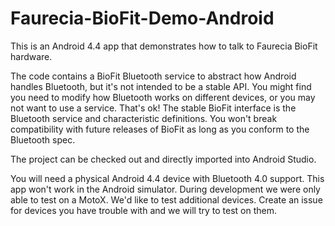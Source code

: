 Faurecia-BioFit-Demo-Android
============================

This is an Android 4.4 app that demonstrates how to talk to Faurecia BioFit hardware.

The code contains a BioFit Bluetooth service to abstract how Android handles Bluetooth, but it's not intended to be a stable API. You might find you need to modify how Bluetooth works on different devices, or you may not want to use a service. That's ok! The stable BioFit interface is the Bluetooth service and characteristic definitions. You won't break compatibility with future releases of BioFit as long as you conform to the Bluetooth spec.

The project can be checked out and directly imported into Android Studio.

You will need a physical Android 4.4 device with Bluetooth 4.0 support. This app won't work in the Android simulator. During development we were only able to test on a MotoX. We'd like to test additional devices. Create an issue for devices you have trouble with and we will try to test on them.
